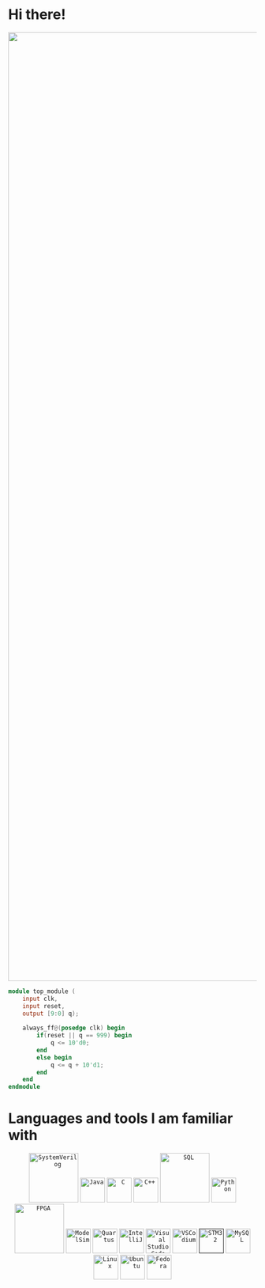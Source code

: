 # Hi there!

<p align="center">
  <img width="1920" src="https://24.media.tumblr.com/78b7de068a496b13555094a4cf30ceb5/tumblr_mta8to65Nw1rlcjydo1_500.gif" alt="animated" />
</p>

```verilog
module top_module (
    input clk,
    input reset,
    output [9:0] q);
	
    always_ff@(posedge clk) begin
        if(reset || q == 999) begin
            q <= 10'd0;
        end
        else begin
            q <= q + 10'd1;
        end
    end
endmodule
```

# Languages and tools I am familiar with
<div align="center">
	<code><a href="https://en.wikipedia.org/wiki/SystemVerilog" target=blank><img width="100" src="https://upload.wikimedia.org/wikipedia/en/e/ef/SystemVerilog_logo.png" alt="SystemVerilog" title="SystemVerilog"/></a></code>
	<code><a href="https://en.wikipedia.org/wiki/Java_(programming_language)"><img width="50" src="https://user-images.githubusercontent.com/25181517/117201156-9a724800-adec-11eb-9a9d-3cd0f67da4bc.png" alt="Java" title="Java"/></a></code>
	<code><a href="https://en.wikipedia.org/wiki/C_(programming_language)"><img width="50" src="https://user-images.githubusercontent.com/25181517/192106070-46255bcf-65e6-4c6b-a296-bf8d0d8fb2a7.png" alt="C" title="C"/></a></code>
	<code><a href="https://en.wikipedia.org/wiki/C%2B%2B"><img width="50" src="https://user-images.githubusercontent.com/25181517/192106073-90fffafe-3562-4ff9-a37e-c77a2da0ff58.png" alt="C++" title="C++"/></a></code>
	<code><a href="https://en.wikipedia.org/wiki/SQL"><img width="100" src="https://upload.wikimedia.org/wikipedia/commons/8/87/Sql_data_base_with_logo.png" alt="SQL" title="SQL"/></a></code>
	<code><a href="https://en.wikipedia.org/wiki/Python_(programming_language)"><img width="50" src="https://user-images.githubusercontent.com/25181517/183423507-c056a6f9-1ba8-4312-a350-19bcbc5a8697.png" alt="Python" title="Python"/></a></code>
</div>

<div align="center">
	<code><a href="https://www.intel.com/content/www/us/en/partner/showcase/offering/a5b3b0000004cbaAAA/de1soc-board.html"><img width="100" src="https://www.sarsen.net/uploads/files/images/Intel%20FPGA%20Logo.png" alt="FPGA" title="FPGA"/></a></code>
	<code><a href="https://en.wikipedia.org/wiki/ModelSim"><img width="50" src="https://downloadlynet.ir/wp-content/uploads/2020/03/ModelSim.png" alt="ModelSim" title="ModelSim"/></a></code>
	<code><a href="https://en.wikipedia.org/wiki/Intel_Quartus_Prime"><img width="50" src="https://media.imgcdn.org/repo/2023/03/intel-quartus-prime-pro-edition/intel-quartus-prime-pro-edition-logo.png" alt="Quartus" title="Quartus"/></a></code>
	<code><a href="https://en.wikipedia.org/wiki/IntelliJ_IDEA"><img width="50" src="https://user-images.githubusercontent.com/25181517/192108890-200809d1-439c-4e23-90d3-b090cf9a4eea.png" alt="IntelliJ" title="IntelliJ"/></a></code>
	<code><a href="https://en.wikipedia.org/wiki/Visual_Studio_Code"><img width="50" src="https://user-images.githubusercontent.com/25181517/192108891-d86b6220-e232-423a-bf5f-90903e6887c3.png" alt="Visual Studio Code" title="Visual Studio Code"/></a></code>
	<code><a href="https://vscodium.com/"><img width="50" src="https://upload.wikimedia.org/wikipedia/commons/5/56/VSCodium_Logo.png" alt="VSCodium" title="VSCodium"/></a></code>
	<code><a href=""><img width="50" src="https://wiki.stmicroelectronics.cn/stm32mcu/nsfr_img_auth.php/archive/4/4e/20200318133105%21STM32.png" alt="STM32" title="STM32"/></a></code>
	<code><a href="https://en.wikipedia.org/wiki/MySQL"><img width="50" src="https://user-images.githubusercontent.com/25181517/183896128-ec99105a-ec1a-4d85-b08b-1aa1620b2046.png" alt="MySQL" title="MySQL"/></a></code>
	<code><a href="https://en.wikipedia.org/wiki/Linux"><img width="50" src="https://github.com/marwin1991/profile-technology-icons/assets/76662862/2481dc48-be6b-4ebb-9e8c-3b957efe69fa" alt="Linux" title="Linux"/></a></code>
	<code><a href="https://en.wikipedia.org/wiki/Ubuntu"><img width="50" src="https://user-images.githubusercontent.com/25181517/186884153-99edc188-e4aa-4c84-91b0-e2df260ebc33.png" alt="Ubuntu" title="Ubuntu"/></a></code>
	<code><a href="https://en.wikipedia.org/wiki/Fedora_Linux"><img width="50" src="https://user-images.githubusercontent.com/25181517/186885787-4011a347-1f68-472c-bf8b-31ed1bb4f8ce.png" alt="Fedora" title="Fedora"/></a></code>
</div>
